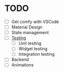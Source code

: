 # TODO

- [ ] Get comfy with VSCode
- [ ] Material Design
- [ ] State management
- [ ] [Testing](https://flutter.dev/docs/testing)
  - [ ] Unit testing
  - [ ] Widget testing
  - [ ] Integration testing
- [ ] Backend
- [ ] Animations
